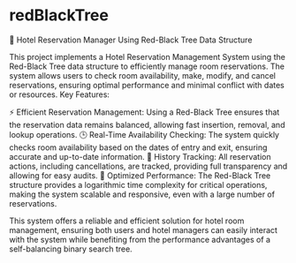 # redBlackTree
🏨 Hotel Reservation Manager Using Red-Black Tree Data Structure

This project implements a Hotel Reservation Management System using the Red-Black Tree data structure to efficiently manage room reservations. The system allows users to check room availability, make, modify, and cancel reservations, ensuring optimal performance and minimal conflict with dates or resources.
Key Features:

⚡ Efficient Reservation Management: Using a Red-Black Tree ensures that the reservation data remains balanced, allowing fast insertion, removal, and lookup operations.
🕒 Real-Time Availability Checking: The system quickly checks room availability based on the dates of entry and exit, ensuring accurate and up-to-date information.
📜 History Tracking: All reservation actions, including cancellations, are tracked, providing full transparency and allowing for easy audits.
🚀 Optimized Performance: The Red-Black Tree structure provides a logarithmic time complexity for critical operations, making the system scalable and responsive, even with a large number of reservations.

This system offers a reliable and efficient solution for hotel room management, ensuring both users and hotel managers can easily interact with the system while benefiting from the performance advantages of a self-balancing binary search tree.
